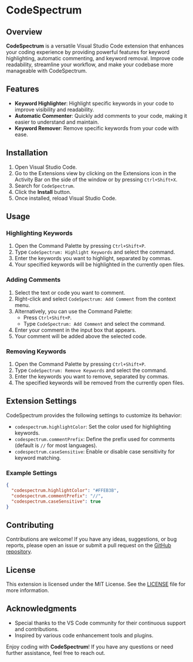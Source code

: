 # CodeSpectrum

## Overview

**CodeSpectrum** is a versatile Visual Studio Code extension that enhances your coding experience by providing powerful features for keyword highlighting, automatic commenting, and keyword removal. Improve code readability, streamline your workflow, and make your codebase more manageable with CodeSpectrum.

## Features

- **Keyword Highlighter**: Highlight specific keywords in your code to improve visibility and readability.
- **Automatic Commenter**: Quickly add comments to your code, making it easier to understand and maintain.
- **Keyword Remover**: Remove specific keywords from your code with ease.

## Installation

1. Open Visual Studio Code.
2. Go to the Extensions view by clicking on the Extensions icon in the Activity Bar on the side of the window or by pressing `Ctrl+Shift+X`.
3. Search for `CodeSpectrum`.
4. Click the **Install** button.
5. Once installed, reload Visual Studio Code.

## Usage

### Highlighting Keywords

1. Open the Command Palette by pressing `Ctrl+Shift+P`.
2. Type `CodeSpectrum: Highlight Keywords` and select the command.
3. Enter the keywords you want to highlight, separated by commas.
4. Your specified keywords will be highlighted in the currently open files.

### Adding Comments

1. Select the text or code you want to comment.
2. Right-click and select `CodeSpectrum: Add Comment` from the context menu.
3. Alternatively, you can use the Command Palette:
   - Press `Ctrl+Shift+P`.
   - Type `CodeSpectrum: Add Comment` and select the command.
4. Enter your comment in the input box that appears.
5. Your comment will be added above the selected code.

### Removing Keywords

1. Open the Command Palette by pressing `Ctrl+Shift+P`.
2. Type `CodeSpectrum: Remove Keywords` and select the command.
3. Enter the keywords you want to remove, separated by commas.
4. The specified keywords will be removed from the currently open files.

## Extension Settings

CodeSpectrum provides the following settings to customize its behavior:

- `codespectrum.highlightColor`: Set the color used for highlighting keywords.
- `codespectrum.commentPrefix`: Define the prefix used for comments (default is `//` for most languages).
- `codespectrum.caseSensitive`: Enable or disable case sensitivity for keyword matching.

### Example Settings

```json
{
  "codespectrum.highlightColor": "#FFEB3B",
  "codespectrum.commentPrefix": "//",
  "codespectrum.caseSensitive": true
}
```

## Contributing

Contributions are welcome! If you have any ideas, suggestions, or bug reports, please open an issue or submit a pull request on the [GitHub repository](https://github.com/yourusername/CodeSpectrum).

## License

This extension is licensed under the MIT License. See the [LICENSE](https://github.com/yourusername/CodeSpectrum/blob/main/LICENSE) file for more information.

## Acknowledgments

- Special thanks to the VS Code community for their continuous support and contributions.
- Inspired by various code enhancement tools and plugins.

Enjoy coding with **CodeSpectrum**! If you have any questions or need further assistance, feel free to reach out.
